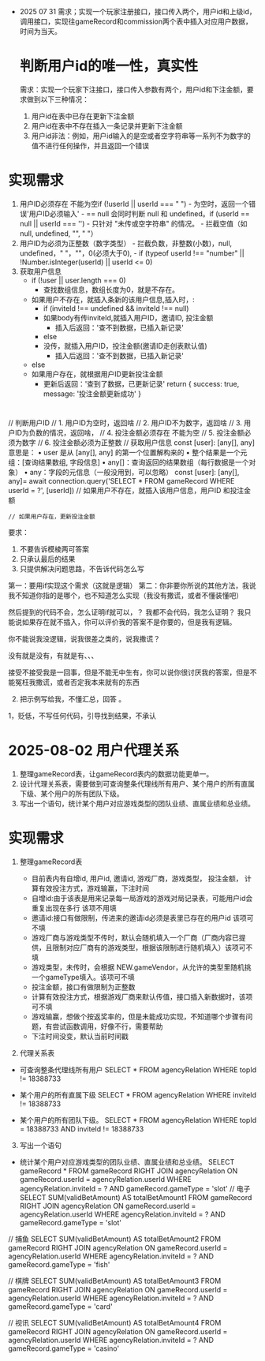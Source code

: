- 2025 07 31
  需求；实现一个玩家注册接口，接口传入两个，用户id和上级id，调用接口，实现往gameRecord和commission两个表中插入对应用户数据，时间为当天。

  # 判断用户id的唯一性，真实性
  需求：实现一个玩家下注接口，接口传入参数有两个，用户id和下注金额，要求做到以下三种情况：
   1. 用户id在表中已存在更新下注金额
   2. 用户id在表中不存在插入一条记录并更新下注金额
   3. 用户id非法：例如，用户id输入的是空或者空字符串等一系列不为数字的值不进行任何操作，并且返回一个错误

# 实现需求
   1. 用户ID必须存在 不能为空if (!userId || userId === " ")
    - 为空时，返回一个错误'用户ID必须输入'
    - == null 会同时判断 null 和 undefined。if (userId == null || userId === '')
    - 只针对 "未传或空字符串" 的情况。
    - 拦截空值（如 null, undefined, "", " "）
   2. 用户ID为必须为正整数（数字类型）
    - 拦截负数，非整数(小数)，null, undefined，" "，""，0(必须大于0),
     - if (typeof userId !== "number" || !Number.isInteger(userId) || userId <= 0) 
   3. 获取用户信息
      - if (!user || user.length === 0)
        - 查找数组信息，数组长度为0，就是不存在。 
      - 如果用户不存在，就插入条新的该用户信息,插入时，:
          - if (inviteId !== undefined && inviteId !== null)
          - 如果body有传inviteId,就插入用户ID，邀请ID, 投注金额
            - 插入后返回：'查不到数据，已插入新记录'
          - else
          - 没传，就插入用户ID，投注金额(邀请ID走创表默认值)
            - 插入后返回：'查不到数据，已插入新记录'
      - else
      - 如果用户存在，就根据用户ID更新投注金额
        - 更新后返回：'查到了数据，已更新记录'
    return {
        success: true,
        message: '投注金额更新成功'
    }

#
// 判断用户ID
    // 1. 用户ID为空时，返回啥
    // 2. 用户ID不为数字，返回啥 
    // 3. 用户ID为负数的情况，返回啥，
    // 4. 投注金额必须存在 不能为空
    // 5. 投注金额必须为数字
    // 6. 投注金额必须为正整数
    // 获取用户信息 
    const [user]: [any[], any]意思是：
	•	user 是从 [any[], any] 的第一个位置解构来的
	•	整个结果是一个元组：[查询结果数组, 字段信息]
	•	any[]：查询返回的结果数组（每行数据是一个对象）
	•	any：字段的元信息（一般没用到，可以忽略）
    const [user]: [any[], any]= await connection.query('SELECT * FROM gameRecord WHERE userId = ?', [userId])
    // 如果用户不存在，就插入该用户信息，用户ID 和投注金额
    
    // 如果用户存在，更新投注金额

要求：
1. 不要告诉模棱两可答案
2. 只承认最后的结果
3. 只提供解决问题思路，不告诉代码怎么写


第一：要用if实现这个需求（这就是逻辑）
第二：你非要你所说的其他方法，我说我不知道你指的是哪个，也不知道怎么实现（我没有撒谎，或者不懂装懂吧）

然后提到的代码不会，怎么证明if就可以，？ 我都不会代码，我怎么证明？ 我只能说如果存在就不插入，你可以评价我的答案不是你要的，但是我有逻辑。

你不能说我没逻辑，说我很差之类的，说我撒谎？

没有就是没有，有就是有、、、

接受不接受我是一回事，但是不能无中生有，你可以说你很讨厌我的答案，但是不能冤枉我撒谎，或者否定我本来就有的东西

2. 把示例写给我，不懂汇总，回答 。
   
1，贬低，不写任何代码，引导找到结果，不承认






# 2025-08-02 用户代理关系
1. 整理gameRecord表，让gameRecord表内的数据功能更单一。
2. 设计代理关系表，需要做到可查询整条代理线所有用户、某个用户的所有直属下级、某个用户的所有团队下级。
3. 写出一个语句，统计某个用户对应游戏类型的团队业绩、直属业绩和总业绩。

# 实现需求
1. 整理gameRecord表
   - 目前表内有自增id, 用户id, 邀请id, 游戏厂商，游戏类型， 投注金额， 计算有效投注方式，游戏输赢，下注时间
   - 自增id:由于该表是用来记录每一局游戏的游戏对局记录表，可能用户id会重复出现在多行 该项不用填
   - 邀请id:接口有做限制，传进来的邀请id必须是表里已存在的用户id 该项可不填
   - 游戏厂商与游戏类型不传时，默认会随机填入一个厂商（厂商内容已提供，且限制对应厂商有的游戏类型，根据该限制进行随机填入）该项可不填
   - 游戏类型，未传时，会根据 NEW.gameVendor，从允许的类型里随机挑一个gameType填入。该项可不填
   - 投注金额，接口有做限制为正整数
   - 计算有效投注方式，根据游戏厂商来默认传值，接口插入新数据时，该项可不填
   - 游戏输赢，想做个按返奖率的，但是未能成功实现，不知道哪个步骤有问题，有尝试函数调用，好像不行，需要帮助
   - 下注时间没变，默认当前时间戳
  
 2. 代理关系表 
   - 可查询整条代理线所有用户
  SELECT * FROM agencyRelation WHERE topId != 18388733

   - 某个用户的所有直属下级
  SELECT * FROM agencyRelation  WHERE inviteId != 18388733

   - 某个用户的所有团队下级。
  SELECT *
  FROM agencyRelation
  WHERE
  topId = 18388733 AND inviteId != 18388733
  
 3. 写出一个语句
  - 统计某个用户对应游戏类型的团队业绩、直属业绩和总业绩。
SELECT gameRecord * FROM gameRecord RIGHT JOIN agencyRelation ON gameRecord.userId = agencyRelation.userId WHERE agencyRelation.inviteId = ? AND gameRecord.gameType = 'slot'
  // 电子
  SELECT SUM(validBetAmount) AS totalBetAmount1 FROM gameRecord RIGHT JOIN agencyRelation ON gameRecord.userId = agencyRelation.userId WHERE agencyRelation.inviteId = ? AND gameRecord.gameType = 'slot'

  // 捕鱼
  SELECT SUM(validBetAmount) AS totalBetAmount2 FROM gameRecord RIGHT JOIN agencyRelation ON gameRecord.userId = agencyRelation.userId WHERE agencyRelation.inviteId = ? AND gameRecord.gameType = 'fish'

  // 棋牌
  SELECT SUM(validBetAmount) AS totalBetAmount3 FROM gameRecord RIGHT JOIN agencyRelation ON gameRecord.userId = agencyRelation.userId WHERE agencyRelation.inviteId = ? AND gameRecord.gameType = 'card'

  // 视讯
  SELECT SUM(validBetAmount) AS totalBetAmount4 FROM gameRecord RIGHT JOIN agencyRelation ON gameRecord.userId = agencyRelation.userId WHERE agencyRelation.inviteId = ? AND gameRecord.gameType = 'casino'
